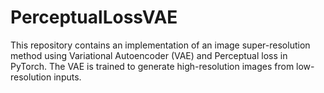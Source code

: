 # PerceptualLossVAE
This repository contains an implementation of an image super-resolution method using Variational Autoencoder (VAE) and Perceptual loss in PyTorch. The VAE is trained to generate high-resolution images from low-resolution inputs.

